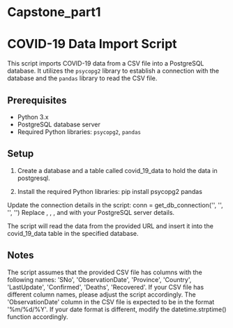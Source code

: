 # Capstone_part1

# COVID-19 Data Import Script

This script imports COVID-19 data from a CSV file into a PostgreSQL database. It utilizes the `psycopg2` library to establish a connection with the database and the `pandas` library to read the CSV file.

## Prerequisites

- Python 3.x
- PostgreSQL database server
- Required Python libraries: `psycopg2`, `pandas`

## Setup

1. Create a database and a table called covid_19_data to hold the data in postgresql.
   
3. Install the required Python libraries:
   pip install psycopg2 pandas

Update the connection details in the script:
  conn = get_db_connection('<host>', '<database>', '<user>', '<password>')
  Replace <host>, <database>, <user>, and <password> with your PostgreSQL server details.
  
The script will read the data from the provided URL and insert it into the covid_19_data table in the specified database.

## Notes 
The script assumes that the provided CSV file has columns with the following names: 'SNo', 'ObservationDate', 'Province', 'Country', 'LastUpdate', 'Confirmed', 'Deaths', 'Recovered'. If your CSV file has different column names, please adjust the script accordingly.
The 'ObservationDate' column in the CSV file is expected to be in the format '%m/%d/%Y'. If your date format is different, modify the datetime.strptime() function accordingly.
